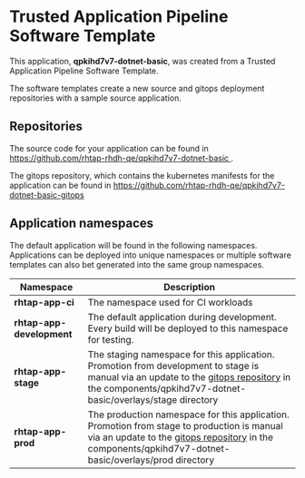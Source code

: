 # Trusted Application Pipeline Software Template

This application, **qpkihd7v7-dotnet-basic**, was created from a Trusted Application Pipeline Software Template.

The software templates create a new source and gitops deployment repositories with a sample source application. 

## Repositories

The source code for your application can be found in [https://github.com/rhtap-rhdh-qe/qpkihd7v7-dotnet-basic ](https://github.com/rhtap-rhdh-qe/qpkihd7v7-dotnet-basic ).
 
The gitops repository, which contains the kubernetes manifests for the application can be found in 
[https://github.com/rhtap-rhdh-qe/qpkihd7v7-dotnet-basic-gitops ](https://github.com/rhtap-rhdh-qe/qpkihd7v7-dotnet-basic-gitops ) 

## Application namespaces 

The default application will be found in the following namespaces. Applications can be deployed into unique namespaces or multiple software templates can also bet generated into the same group namespaces.  

|  Namespace   |  Description   |  
| -------- | -------- |
| **rhtap-app-ci** | The namespace used for CI workloads |
| **rhtap-app-development** | The default application during development. Every build will be deployed to this namespace for testing. |
| **rhtap-app-stage** | The staging namespace for this application. Promotion from development to stage is manual via an update to the [gitops repository](https://github.com/rhtap-rhdh-qe/qpkihd7v7-dotnet-basic-gitops ) in the components/qpkihd7v7-dotnet-basic/overlays/stage directory |
| **rhtap-app-prod** | The production namespace for this application. Promotion from stage to production is manual via an update to the [gitops repository](https://github.com/rhtap-rhdh-qe/qpkihd7v7-dotnet-basic-gitops ) in the components/qpkihd7v7-dotnet-basic/overlays/prod directory |